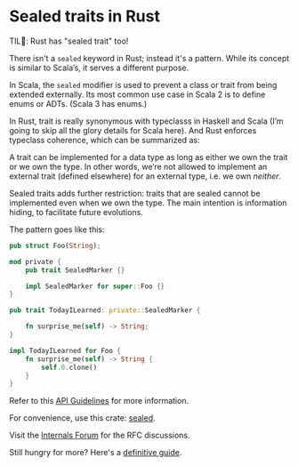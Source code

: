 # Sealed traits in Rust

TIL🦀: Rust has "sealed trait" too!

There isn't a `sealed` keyword in Rust; instead it's a pattern. While its concept is similar to Scala’s, it serves a different purpose.

In Scala, the `sealed` modifier is used to prevent a class or trait from being extended externally. Its most common use case in Scala 2 is to define enums or ADTs. (Scala 3 has enums.)

In Rust, trait is really synonymous with typeclasss in Haskell and Scala (I’m going to skip all the glory details for Scala here). And Rust enforces typeclass coherence, which can be summarized as:

A trait can be implemented for a data type as long as either we own the trait or we own the type. In other words, we’re not allowed to implement an external trait (defined elsewhere) for an external type, i.e. we own *neither*.

Sealed traits adds further restriction: traits that are sealed cannot be implemented even when we own the type. The main intention is information hiding, to facilitate future evolutions.

The pattern goes like this:

```rust
pub struct Foo(String);

mod private {
    pub trait SealedMarker {}

    impl SealedMarker for super::Foo {}
}

pub trait TodayILearned: private::SealedMarker {

    fn surprise_me(self) -> String;
}

impl TodayILearned for Foo {
    fn surprise_me(self) -> String {
        self.0.clone()
    }
}
```

Refer to this [API Guidelines](https://rust-lang.github.io/api-guidelines/future-proofing.html#sealed-traits-protect-against-downstream-implementations-c-sealed) for more information.

For convenience, use this crate: [sealed](https://crates.io/crates/sealed).

Visit the [Internals Forum](https://internals.rust-lang.org/t/sealed-traits/16797) for the RFC discussions.

Still hungry for more? Here's a [definitive guide](https://predr.ag/blog/definitive-guide-to-sealed-traits-in-rust/).
